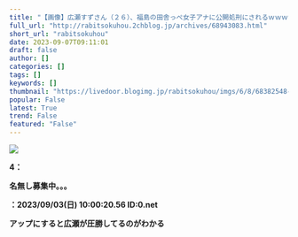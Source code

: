 ```yaml
---
title: "【画像】広瀬すずさん（２６）、福島の田舎っぺ女子アナに公開処刑にされるｗｗｗｗｗｗｗｗｗｗｗｗｗｗｗｗｗ｜ラビット速報"
full_url: "http://rabitsokuhou.2chblog.jp/archives/68943083.html"
short_url: "rabitsokuhou"
date: 2023-09-07T09:11:01
draft: false
author: []
categories: []
tags: []
keywords: []
thumbnail: "https://livedoor.blogimg.jp/rabitsokuhou/imgs/6/8/68382548-s.jpg"
popular: False
latest: True
trend: False
featured: "False"
---
```


![](https://livedoor.blogimg.jp/rabitsokuhou/imgs/6/8/68382548-s.jpg)

<b> <p>4：<p>名無し募集中。。。</p>：2023/09/03(日) 10:00:20.56 ID:0.net</p><p><p>アップにすると広瀬が圧勝してるのがわかる</p></p> </b>